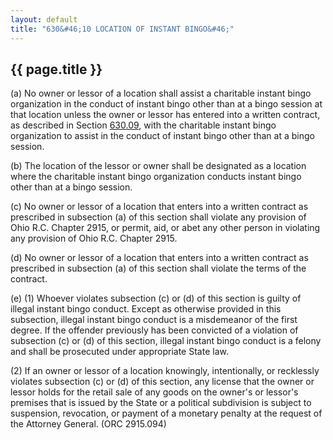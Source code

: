 ```yaml
---
layout: default 
title: "630&#46;10 LOCATION OF INSTANT BINGO&#46;"
---
```


{{ page.title }}
----------------

​(a) No owner or lessor of a location shall assist a charitable instant
bingo organization in the conduct of instant bingo other than at a bingo
session at that location unless the owner or lessor has entered into a
written contract, as described in Section [630.09](2f85a629.html), with
the charitable instant bingo organization to assist in the conduct of
instant bingo other than at a bingo session.

​(b) The location of the lessor or owner shall be designated as a
location where the charitable instant bingo organization conducts
instant bingo other than at a bingo session.

​(c) No owner or lessor of a location that enters into a written
contract as prescribed in subsection (a) of this section shall violate
any provision of Ohio R.C. Chapter 2915, or permit, aid, or abet any
other person in violating any provision of Ohio R.C. Chapter 2915.

​(d) No owner or lessor of a location that enters into a written
contract as prescribed in subsection (a) of this section shall violate
the terms of the contract.

​(e) (1) Whoever violates subsection (c) or (d) of this section is
guilty of illegal instant bingo conduct. Except as otherwise provided in
this subsection, illegal instant bingo conduct is a misdemeanor of the
first degree. If the offender previously has been convicted of a
violation of subsection (c) or (d) of this section, illegal instant
bingo conduct is a felony and shall be prosecuted under appropriate
State law.

​(2) If an owner or lessor of a location knowingly, intentionally, or
recklessly violates subsection (c) or (d) of this section, any license
that the owner or lessor holds for the retail sale of any goods on the
owner's or lessor's premises that is issued by the State or a political
subdivision is subject to suspension, revocation, or payment of a
monetary penalty at the request of the Attorney General. (ORC 2915.094)
